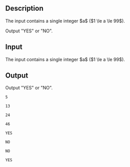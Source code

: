 ## Description

<div><div class="input-specification"><p>The input contains a single integer $a$ ($1 \le a \le 99$).</p></div><div class="output-specification"><p>Output "YES" or "NO".</p></div></div><p>  </p>

## Input

<p>The input contains a single integer $a$ ($1 \le a \le 99$).</p>

## Output

<p>Output "YES" or "NO".</p>





```input1
5
```




```input2
13
```




```input3
24
```




```input4
46
```




```output1
YES
```




```output2
NO
```




```output3
NO
```




```output4
YES
```


